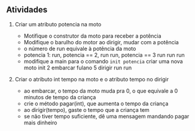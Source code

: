 ## Atividades

1. Criar um atributo potencia na moto
    - Motifique o construtor da moto para receber a potência
    - Modifique o barulho do motor ao dirigir, mudar com a potência
    - o número de run equivale à potência da moto
    - potencia 1: run, potencia == 2, run run, potencia == 3 run run run
    - modifique a main para o comando `init potencia` criar uma nova moto
init 2
embarcar fulano 5
dirigir
    run run

2. Criar o atributo int tempo na moto e o atributo tempo no dirigir
    - ao embarcar, o tempo da moto muda pra 0, o que equivale a 0 minutos de tempo da criança
    - crie o método pagar(int), que aumenta o tempo da criança
    - ao dirigir(tempo), gaste o tempo que a criança tem
    - se não tiver tempo suficiente, dê uma mensagem mandando pagar mais dinheiro

